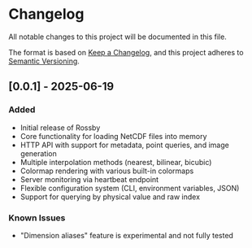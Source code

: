 # Changelog

All notable changes to this project will be documented in this file.

The format is based on [Keep a Changelog](https://keepachangelog.com/en/1.0.0/),
and this project adheres to [Semantic Versioning](https://semver.org/spec/v2.0.0.html).

## [0.0.1] - 2025-06-19

### Added
- Initial release of Rossby
- Core functionality for loading NetCDF files into memory
- HTTP API with support for metadata, point queries, and image generation
- Multiple interpolation methods (nearest, bilinear, bicubic)
- Colormap rendering with various built-in colormaps
- Server monitoring via heartbeat endpoint
- Flexible configuration system (CLI, environment variables, JSON)
- Support for querying by physical value and raw index

### Known Issues
- "Dimension aliases" feature is experimental and not fully tested
